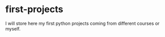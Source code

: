 # first-projects
I will store here my first python projects coming from different courses or myself.
